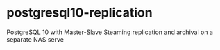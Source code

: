 # postgresql10-replication
PostgreSQL 10 with Master-Slave Steaming replication and archival on a separate NAS serve

